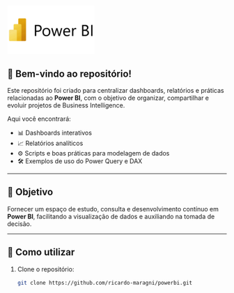 <p align="left">
  <img src="Assets/PowerBI.jpg" alt="Power BI Logo" width="200"/>
</p>

## 👋 Bem-vindo ao repositório!

Este repositório foi criado para centralizar dashboards, relatórios e práticas relacionadas ao **Power BI**, com o objetivo de organizar, compartilhar e evoluir projetos de Business Intelligence.  

Aqui você encontrará:

- 📊 Dashboards interativos  
- 📈 Relatórios analíticos  
- ⚙️ Scripts e boas práticas para modelagem de dados  
- 🛠️ Exemplos de uso do Power Query e DAX  

---

## 🎯 Objetivo

Fornecer um espaço de estudo, consulta e desenvolvimento contínuo em **Power BI**, facilitando a visualização de dados e auxiliando na tomada de decisão.  

---

## 🚀 Como utilizar

1. Clone o repositório:
   ```bash
   git clone https://github.com/ricardo-maragni/powerbi.git
